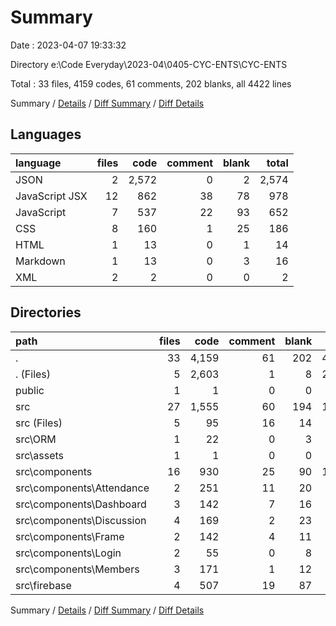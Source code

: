 # Summary

Date : 2023-04-07 19:33:32

Directory e:\\Code Everyday\\2023-04\\0405-CYC-ENTS\\CYC-ENTS

Total : 33 files, 4159 codes, 61 comments, 202 blanks, all 4422 lines

Summary / [Details](details.md) / [Diff Summary](diff.md) / [Diff Details](diff-details.md)

## Languages

| language       | files |  code | comment | blank | total |
| :------------- | ----: | ----: | ------: | ----: | ----: |
| JSON           |     2 | 2,572 |       0 |     2 | 2,574 |
| JavaScript JSX |    12 |   862 |      38 |    78 |   978 |
| JavaScript     |     7 |   537 |      22 |    93 |   652 |
| CSS            |     8 |   160 |       1 |    25 |   186 |
| HTML           |     1 |    13 |       0 |     1 |    14 |
| Markdown       |     1 |    13 |       0 |     3 |    16 |
| XML            |     2 |     2 |       0 |     0 |     2 |

## Directories

| path                        | files |  code | comment | blank | total |
| :-------------------------- | ----: | ----: | ------: | ----: | ----: |
| .                           |    33 | 4,159 |      61 |   202 | 4,422 |
| . (Files)                   |     5 | 2,603 |       1 |     8 | 2,612 |
| public                      |     1 |     1 |       0 |     0 |     1 |
| src                         |    27 | 1,555 |      60 |   194 | 1,809 |
| src (Files)                 |     5 |    95 |      16 |    14 |   125 |
| src\\ORM                    |     1 |    22 |       0 |     3 |    25 |
| src\\assets                 |     1 |     1 |       0 |     0 |     1 |
| src\\components             |    16 |   930 |      25 |    90 | 1,045 |
| src\\components\\Attendance |     2 |   251 |      11 |    20 |   282 |
| src\\components\\Dashboard  |     3 |   142 |       7 |    16 |   165 |
| src\\components\\Discussion |     4 |   169 |       2 |    23 |   194 |
| src\\components\\Frame      |     2 |   142 |       4 |    11 |   157 |
| src\\components\\Login      |     2 |    55 |       0 |     8 |    63 |
| src\\components\\Members    |     3 |   171 |       1 |    12 |   184 |
| src\\firebase               |     4 |   507 |      19 |    87 |   613 |

Summary / [Details](details.md) / [Diff Summary](diff.md) / [Diff Details](diff-details.md)

